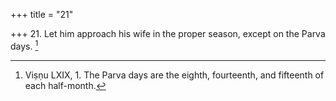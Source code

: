 +++
title = "21"

+++
21. Let him approach his wife in the proper season, except on the Parva days. [^15] 


[^15]:  Viṣṇu LXIX, 1. The Parva days are the eighth, fourteenth, and fifteenth of each half-month.
